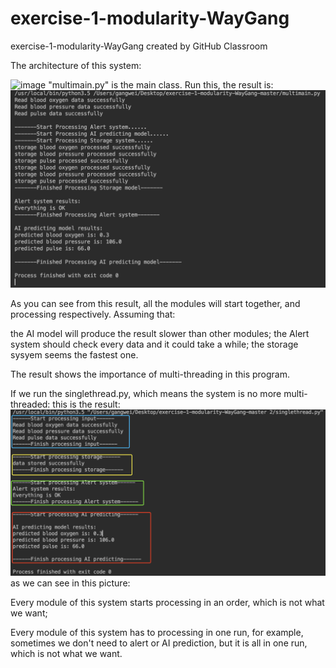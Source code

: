 # exercise-1-modularity-WayGang
exercise-1-modularity-WayGang created by GitHub Classroom



The architecture of this system:

![image](https://github.com/ec500-software-engineering/exercise-1-modularity-WayGang/blob/master/WechatIMG2.png)
"multimain.py" is the main class.
Run this, the result is:
![image](https://github.com/ec500-software-engineering/exercise-1-modularity-WayGang/blob/master/modularity.png)

As you can see from this result, all the modules will start together, and processing respectively.
Assuming that:

the AI model will produce the result slower than other modules;
the Alert system should check every data and it could take a while;
the storage sysyem seems the fastest one.

The result shows the importance of multi-threading in this program.


If we run the singlethread.py, which means the system is no more multi-threaded:
this is the result:
![image](https://github.com/ec500-software-engineering/exercise-1-modularity-WayGang/blob/master/singlethread.png)
as we can see in this picture:

Every module of this system starts processing in an order, which is not what we want;

Every module of this system has to processing in one run, for example, sometimes we don't need to alert or AI prediction, but it is all in one run, which is not what we want.
